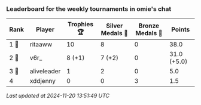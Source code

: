 ### Leaderboard for the weekly tournaments in omie's chat
| Rank | Player | Trophies 🏆 | Silver Medals 🥈 | Bronze Medals 🥉 | Points |
|------|--------|-------------|------------------|------------------|--------|
| 1 🥇 | ritaaww | 10 | 8 | 0 | 38.0 |
| 2 🥈 | v6r_ | 8 (+1) | 7 (+2) | 0 | 31.0 (+5.0) |
| 3 🥉 | aliveleader | 1 | 2 | 0 | 5.0 |
| 4 | xddjenny | 0 | 0 | 3 | 1.5 |

_Last updated at 2024-11-20 13:51:49 UTC_